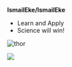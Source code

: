 **IsmailEke/IsmailEke** 

- Learn and Apply
- Science will win!

![thor](https://user-images.githubusercontent.com/74091824/157710716-9d7599c5-652f-4484-b55c-b553e9c0e317.gif)

<img src="https://github-readme-stats.vercel.app/api/top-langs?username=ismaileke&langs_count=4&count_private=true&title_colorbb2acf&text_color=daf7dc&bg_color=151515">


